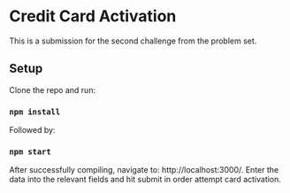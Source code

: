 # Credit Card Activation

This is a submission for the second challenge from the problem set.

## Setup

Clone the repo and run:

### `npm install`

Followed by:

### `npm start`

After successfully compiling, navigate to: http://localhost:3000/. Enter the data into the relevant fields and hit submit in order attempt card activation.
